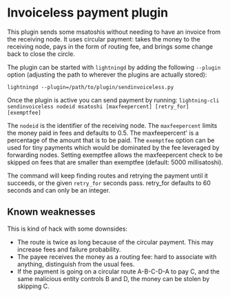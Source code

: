 # Invoiceless payment plugin

This plugin sends some msatoshis without needing to have an invoice from the receiving node. It uses circular
payment: takes the money to the receiving node, pays in the form of routing fee, and brings some change back to
close the circle.

The plugin can be started with `lightningd` by adding the following `--plugin` option
(adjusting the path to wherever the plugins are actually stored):

```
lightningd --plugin=/path/to/plugin/sendinvoiceless.py
```

Once the plugin is active you can send payment by running:
`lightning-cli sendinvoiceless nodeid msatoshi [maxfeepercent] [retry_for] [exemptfee]`

The `nodeid` is the identifier of the receiving node. The `maxfeepercent` limits the money paid in fees and
defaults to 0.5. The maxfeepercent' is a percentage of the amount that is to be paid. The `exemptfee` option can
be used for tiny payments which would be dominated by the fee leveraged by forwarding nodes. Setting exemptfee
allows the maxfeepercent check to be skipped on fees that are smaller than exemptfee (default: 5000 millisatoshi).

The command will keep finding routes and retrying the payment until it succeeds, or the given `retry_for` seconds
pass. retry_for defaults to 60 seconds and can only be an integer.

## Known weaknesses
This is kind of hack with some downsides:
- The route is twice as long because of the circular payment. This may increase fees and failure probability.
- The payee receives the money as a routing fee: hard to associate with anything, distinguish from the usual fees.
- If the payment is going on a circular route A-B-C-D-A to pay C, and the same malicious entity controls B and D, the money can be stolen by skipping C.
